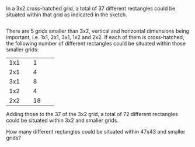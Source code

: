 <p>In a 3x2 cross-hatched grid, a total of 37 different rectangles could be situated within that grid as indicated in the sketch.</p>
<div style="text-align:center;"><img src="project/images/p147.png" class="dark_img" alt="" /></div>
<p>There are 5 grids smaller than 3x2, vertical and horizontal dimensions being important, i.e. 1x1, 2x1, 3x1, 1x2 and 2x2. If each of them is cross-hatched, the following number of different rectangles could be situated within those smaller grids:</p>
<table class="grid" style="margin:0 auto;">
<tr><td style="width:50px;">1x1</td><td style="width:50px;">1</td></tr>
<tr><td>2x1</td><td>4</td></tr>
<tr><td>3x1</td><td>8</td></tr>
<tr><td>1x2</td><td>4</td></tr>
<tr><td>2x2</td><td>18</td></tr>
</table>

<p>Adding those to the 37 of the 3x2 grid, a total of 72 different rectangles could be situated within 3x2 and smaller grids.</p>

<p>How many different rectangles could be situated within 47x43 and smaller grids?</p>
